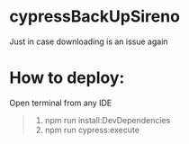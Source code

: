 # cypressBackUpSireno
Just in case downloading is an issue again
# How to deploy:
 Open terminal from any IDE
> 1) npm run install:DevDependencies
> 2) npm run cypress:execute
